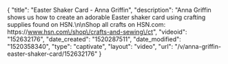 {
    "title": "Easter Shaker Card - Anna Griffin",
    "description": "Anna Griffin shows us how to create an adorable Easter shaker card using crafting supplies found on HSN.\n\nShop all crafts on HSN.com: https:\/\/www.hsn.com\/shop\/crafts-and-sewing\/ct",
    "videoid": "152632176",
    "date_created": "1520287511",
    "date_modified": "1520358340",
    "type": "captivate",
    "layout": "video",
    "url": "\/v\/anna-griffin-easter-shaker-card\/152632176"
}